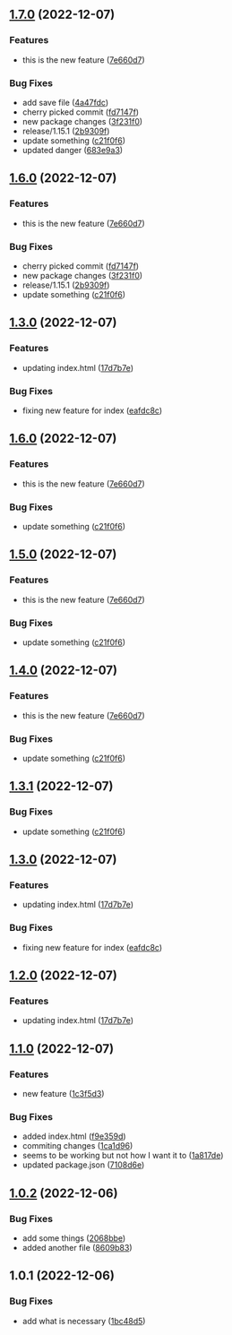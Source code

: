 

## [1.7.0](https://github.com/bernard-nakawah/release-it-tutorials/compare/1.3.0...1.7.0) (2022-12-07)


### Features

* this is the new feature ([7e660d7](https://github.com/bernard-nakawah/release-it-tutorials/commit/7e660d7fd705900d13380e0ce0369a7740bba095))


### Bug Fixes

* add save file ([4a47fdc](https://github.com/bernard-nakawah/release-it-tutorials/commit/4a47fdc86b45b0580e0a2fca7763c619802490b3))
* cherry picked commit ([fd7147f](https://github.com/bernard-nakawah/release-it-tutorials/commit/fd7147f105b0d85788a1e9a6a5a5376e62fd83f6))
* new package changes ([3f231f0](https://github.com/bernard-nakawah/release-it-tutorials/commit/3f231f06f23bfb8eeb62a3f4752aab2d466ccfe5))
* release/1.15.1 ([2b9309f](https://github.com/bernard-nakawah/release-it-tutorials/commit/2b9309f99761ea06971299d88e248a745e710491))
* update something ([c21f0f6](https://github.com/bernard-nakawah/release-it-tutorials/commit/c21f0f69b926e15a13b77df5b4516dc840ed45a9))
* updated danger ([683e9a3](https://github.com/bernard-nakawah/release-it-tutorials/commit/683e9a3ec51ef7ae0917160e61573d66a1133775))

## [1.6.0](https://github.com/bernard-nakawah/release-it-tutorials/compare/1.1.0...1.3.0) (2022-12-07)


### Features

* this is the new feature ([7e660d7](https://github.com/bernard-nakawah/release-it-tutorials/commit/7e660d7fd705900d13380e0ce0369a7740bba095))


### Bug Fixes

* cherry picked commit ([fd7147f](https://github.com/bernard-nakawah/release-it-tutorials/commit/fd7147f105b0d85788a1e9a6a5a5376e62fd83f6))
* new package changes ([3f231f0](https://github.com/bernard-nakawah/release-it-tutorials/commit/3f231f06f23bfb8eeb62a3f4752aab2d466ccfe5))
* release/1.15.1 ([2b9309f](https://github.com/bernard-nakawah/release-it-tutorials/commit/2b9309f99761ea06971299d88e248a745e710491))
* update something ([c21f0f6](https://github.com/bernard-nakawah/release-it-tutorials/commit/c21f0f69b926e15a13b77df5b4516dc840ed45a9))

## [1.3.0](https://github.com/bernard-nakawah/release-it-tutorials/compare/1.1.0...1.3.0) (2022-12-07)


### Features

* updating index.html ([17d7b7e](https://github.com/bernard-nakawah/release-it-tutorials/commit/17d7b7e501ec4bc6c651fdbd06a86cf8bf2b8542))


### Bug Fixes

* fixing new feature for index ([eafdc8c](https://github.com/bernard-nakawah/release-it-tutorials/commit/eafdc8c8ae0a61245e206fa0a01f270bb39974ad))

## [1.6.0](https://github.com/bernard-nakawah/release-it-tutorials/compare/1.3.0...1.6.0) (2022-12-07)


### Features

* this is the new feature ([7e660d7](https://github.com/bernard-nakawah/release-it-tutorials/commit/7e660d7fd705900d13380e0ce0369a7740bba095))


### Bug Fixes

* update something ([c21f0f6](https://github.com/bernard-nakawah/release-it-tutorials/commit/c21f0f69b926e15a13b77df5b4516dc840ed45a9))

## [1.5.0](https://github.com/bernard-nakawah/release-it-tutorials/compare/1.3.0...1.5.0) (2022-12-07)


### Features

* this is the new feature ([7e660d7](https://github.com/bernard-nakawah/release-it-tutorials/commit/7e660d7fd705900d13380e0ce0369a7740bba095))


### Bug Fixes

* update something ([c21f0f6](https://github.com/bernard-nakawah/release-it-tutorials/commit/c21f0f69b926e15a13b77df5b4516dc840ed45a9))

## [1.4.0](https://github.com/bernard-nakawah/release-it-tutorials/compare/1.3.0...1.4.0) (2022-12-07)


### Features

* this is the new feature ([7e660d7](https://github.com/bernard-nakawah/release-it-tutorials/commit/7e660d7fd705900d13380e0ce0369a7740bba095))


### Bug Fixes

* update something ([c21f0f6](https://github.com/bernard-nakawah/release-it-tutorials/commit/c21f0f69b926e15a13b77df5b4516dc840ed45a9))

## [1.3.1](https://github.com/bernard-nakawah/release-it-tutorials/compare/1.3.0...1.3.1) (2022-12-07)


### Bug Fixes

* update something ([c21f0f6](https://github.com/bernard-nakawah/release-it-tutorials/commit/c21f0f69b926e15a13b77df5b4516dc840ed45a9))

## [1.3.0](https://github.com/bernard-nakawah/release-it-tutorials/compare/1.1.0...1.3.0) (2022-12-07)


### Features

* updating index.html ([17d7b7e](https://github.com/bernard-nakawah/release-it-tutorials/commit/17d7b7e501ec4bc6c651fdbd06a86cf8bf2b8542))


### Bug Fixes

* fixing new feature for index ([eafdc8c](https://github.com/bernard-nakawah/release-it-tutorials/commit/eafdc8c8ae0a61245e206fa0a01f270bb39974ad))

## [1.2.0](https://github.com/bernard-nakawah/release-it-tutorials/compare/1.1.0...1.2.0) (2022-12-07)


### Features

* updating index.html ([17d7b7e](https://github.com/bernard-nakawah/release-it-tutorials/commit/17d7b7e501ec4bc6c651fdbd06a86cf8bf2b8542))

## [1.1.0](https://github.com/bernard-nakawah/release-it-tutorials/compare/1.0.2...1.1.0) (2022-12-07)


### Features

* new feature ([1c3f5d3](https://github.com/bernard-nakawah/release-it-tutorials/commit/1c3f5d3592e149e35ef440b6f637b195735a12a6))


### Bug Fixes

* added index.html ([f9e359d](https://github.com/bernard-nakawah/release-it-tutorials/commit/f9e359d867ada7af6ba04f99ce5a5322c2186342))
* commiting changes ([1ca1d96](https://github.com/bernard-nakawah/release-it-tutorials/commit/1ca1d96de11c0d195d00f3e0f20026a89523c1ec))
* seems to be working but not how I want it to ([1a817de](https://github.com/bernard-nakawah/release-it-tutorials/commit/1a817de3deaf2d3c94f2c4853cfb60ca71c76b6f))
* updated package.json ([7108d6e](https://github.com/bernard-nakawah/release-it-tutorials/commit/7108d6e716343b9cdbb5b018c5aa3b5994267b04))

## [1.0.2](https://github.com/bernard-nakawah/release-it-tutorials/compare/1.0.1...1.0.2) (2022-12-06)


### Bug Fixes

* add some things ([2068bbe](https://github.com/bernard-nakawah/release-it-tutorials/commit/2068bbe58fdb975a4a6416f9f281f431f6cd852c))
* added another file ([8609b83](https://github.com/bernard-nakawah/release-it-tutorials/commit/8609b8305e4e194d593acdf2a2afa8600e6074a0))

## 1.0.1 (2022-12-06)


### Bug Fixes

* add what is necessary ([1bc48d5](https://github.com/bernard-nakawah/release-it-tutorials/commit/1bc48d5cc836ffe649a3c86dc94782fe64155c0c))